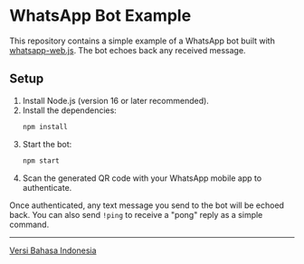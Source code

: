 # WhatsApp Bot Example

This repository contains a simple example of a WhatsApp bot built with [whatsapp-web.js](https://github.com/pedroslopez/whatsapp-web.js). The bot echoes back any received message.

## Setup
1. Install Node.js (version 16 or later recommended).
2. Install the dependencies:
   ```bash
   npm install
   ```
3. Start the bot:
   ```bash
   npm start
   ```
4. Scan the generated QR code with your WhatsApp mobile app to authenticate.

Once authenticated, any text message you send to the bot will be echoed back.
You can also send `!ping` to receive a "pong" reply as a simple command.

---
[Versi Bahasa Indonesia](README.id.md)

